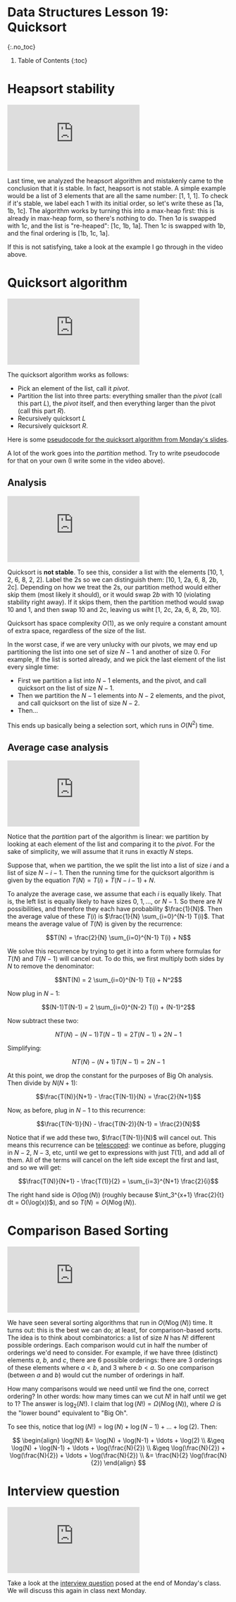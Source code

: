 # Data Structures Lesson 19: Quicksort
{:.no_toc}

1. Table of Contents
{:toc}

# Heapsort stability

<div class="youtube-container">
    <iframe src="https://www.youtube.com/embed/SpGZBcOxKPc" title="YouTube video player" frameborder="0" allow="accelerometer; autoplay; clipboard-write; encrypted-media; gyroscope; picture-in-picture" allowfullscreen></iframe>
</div>

Last time, we analyzed the heapsort algorithm and mistakenly came to the conclusion that it is stable. In fact, heapsort is not stable. A simple example would be a list of 3 elements that are all the same number: [1, 1, 1]. To check if it's stable, we label each 1 with its initial order, so let's write these as [1a, 1b, 1c]. The algorithm works by turning this into a max-heap first: this is already in max-heap form, so there's nothing to do. Then $1a$ is swapped with $1c$, and the list is "re-heaped": [1c, 1b, 1a]. Then $1c$ is swapped with $1b$, and the final ordering is [1b, 1c, 1a].

If this is not satisfying, take a look at the example I go through in the video above.

# Quicksort algorithm

<div class="youtube-container">
<iframe src="https://www.youtube.com/embed/7vxg2DYvp6U" title="YouTube video player" frameborder="0" allow="accelerometer; autoplay; clipboard-write; encrypted-media; gyroscope; picture-in-picture" allowfullscreen></iframe>
</div>

The quicksort algorithm works as follows:

* Pick an element of the list, call it $pivot$.
* Partition the list into three parts: everything smaller than the $pivot$ (call this part $L$), the $pivot$ itself, and then everything larger than the pivot (call this part $R$).
* Recursively quicksort $L$
* Recursively quicksort $R$.

Here is some [pseudocode for the quicksort algorithm from Monday's slides](https://atharaq.github.io/data-structures/lesson18.html#/quicksort).

A lot of the work goes into the *partition* method. Try to write pseudocode for that on your own (I write some in the video above).

## Analysis

<div class="youtube-contaienr">
<iframe src="https://www.youtube.com/embed/GR-j_qnKM_g" title="YouTube video player" frameborder="0" allow="accelerometer; autoplay; clipboard-write; encrypted-media; gyroscope; picture-in-picture" allowfullscreen></iframe>
</div>

Quicksort is **not stable**. To see this, consider a list with the elements [10, 1, 2, 6, 8, 2, 2]. Label the 2s so we can distinguish them: [10, 1, 2a, 6, 8, 2b, 2c]. Depending on how we treat the 2s, our partition method would either skip them (most likely it should), or it would swap $2b$ with $10$ (violating stability right away). If it skips them, then the partition method would swap 10 and 1, and then swap 10 and 2c, leaving us wiht [1, 2c, 2a, 6, 8, 2b, 10].

Quicksort has space complexity $O(1)$, as we only require a constant amount of extra space, regardless of the size of the list.

In the worst case, if we are very unlucky with our pivots, we may end up partitioning the list into one set of size $N - 1$ and another of size $0$. For example, if the list is sorted already, and we pick the last element of the list every single time:

* First we partition a list into $N - 1$ elements, and the pivot, and call quicksort on the list of size $N - 1$.
* Then we partition the $N - 1$ elements into $N - 2$ elements, and the pivot, and call quicksort on the list of size $N - 2$.
* Then...

This ends up basically being a selection sort, which runs in $O(N^2)$ time.

## Average case analysis

<div class="youtube-container">
<iframe src="https://www.youtube.com/embed/lD0O1r2WZkY" title="YouTube video player" frameborder="0" allow="accelerometer; autoplay; clipboard-write; encrypted-media; gyroscope; picture-in-picture" allowfullscreen></iframe>
</div>

Notice that the *partition* part of the algorithm is linear: we partition by looking at each element of the list and comparing it to the $pivot$. For the sake of simplicity, we will assume that it runs in exactly $N$ steps.

Suppose that, when we partition, the we split the list into a list of size $i$ and a list of size $N - i - 1$. Then the running time for the quicksort algorithm is given by the equation $T(N) = T(i) + T(N - i - 1) + N$.

To analyze the average case, we assume that each $i$ is equally likely. That is, the left list is equally likely to have sizes $0$, $1, \ldots,$ or $N - 1$. So there are $N$ possibilities, and therefore they each have probability $\frac{1}{N}$. Then the average value of these $T(i)$ is $\frac{1}{N} \sum_{i=0}^{N-1} T(i)$. That means the average value of $T(N)$ is given by the recurrence:

$$T(N) = \frac{2}{N} \sum_{i=0}^{N-1} T(i) + N$$

We solve this recurrence by trying to get it into a form where formulas for $T(N)$ and $T(N-1)$ will cancel out. To do this, we first multiply both sides by $N$ to remove the denominator:

$$NT(N) = 2 \sum_{i=0}^{N-1} T(i) + N^2$$

Now plug in $N - 1$:

$$(N-1)T(N-1) = 2 \sum_{i=0}^{N-2} T(i) + (N-1)^2$$

Now subtract these two:

$$NT(N) - (N-1)T(N-1) = 2T(N-1) + 2N - 1$$

Simplifying:

$$NT(N) - (N+1)T(N-1) = 2N - 1$$

At this point, we drop the constant for the purposes of Big Oh analysis. Then divide by $N(N+1)$:

$$\frac{T(N)}{N+1} - \frac{T(N-1)}{N} = \frac{2}{N+1}$$

Now, as before, plug in $N - 1$ to this recurrence:

$$\frac{T(N-1)}{N} - \frac{T(N-2)}{N-1} = \frac{2}{N}$$

Notice that if we add these two, $\frac{T(N-1)}{N}$ will cancel out. This means this recurrence can be [telescoped](https://en.wikipedia.org/wiki/Telescoping_series): we continue as before, plugging in $N -2$, $N-3$, etc, until we get to expressions with just $T(1)$, and add all of them. All of the terms will cancel on the left side except the first and last, and so we will get:

$$\frac{T(N)}{N+1} - \frac{T(1)}{2} = \sum_{i=3}^{N+1} \frac{2}{i}$$

The right hand side is $O(\log(N))$ (roughly because $\int_3^{x+1} \frac{2}{t} dt = O(\log(x))$), and so $T(N) = O(N\log(N))$.

# Comparison Based Sorting

<div class="youtube-container">
<iframe src="https://www.youtube.com/embed/prXaTE3gYD8" title="YouTube video player" frameborder="0" allow="accelerometer; autoplay; clipboard-write; encrypted-media; gyroscope; picture-in-picture" allowfullscreen></iframe>
</div>

We have seen several sorting algorithms that run in $O(N \log(N))$ time. It turns out: this is the best we can do; at least, for comparison-based sorts. The idea is to think about combinatorics: a list of size $N$ has $N!$ different possible orderings. Each comparison would cut in half the number of orderings we'd need to consider. For example, if we have three (distinct) elements $a$, $b$, and $c$, there are 6 possible orderings: there are 3 orderings of these elements where $a < b$, and 3 where $b < a$. So one comparison (between $a$ and $b$) would cut the number of orderings in half.

How many comparisons would we need until we find the one, correct ordering? In other words: how many times can we cut $N!$ in half until we get to 1? The answer is $\log_2(N!)$. I claim that $\log(N!) = \Omega(N \log(N))$, where $\Omega$ is the "lower bound" equivalent to "Big Oh".

To see this, notice that $\log(N!) = \log(N) + \log(N-1) + \ldots + \log(2)$. Then:

$$
\begin{align}
\log(N!) &= \log(N) + \log(N-1) + \ldots + \log(2) \\
&\geq \log(N) + \log(N-1) + \ldots + \log(\frac{N}{2}) \\
&\geq \log(\frac{N}{2}) + \log(\frac{N}{2}) + \ldots + \log(\frac{N}{2}) \\
&= \frac{N}{2} \log(\frac{N}{2})
\end{align}
$$

# Interview question

<div class="youtube-container">
<iframe src="https://www.youtube.com/embed/SF-9EqclsEY" title="YouTube video player" frameborder="0" allow="accelerometer; autoplay; clipboard-write; encrypted-media; gyroscope; picture-in-picture" allowfullscreen></iframe>
</div>

Take a look at the [interview question](https://atharaq.github.io/data-structures/lesson18.html#/interview) posed at the end of Monday's class. We will discuss this again in class next Monday.
